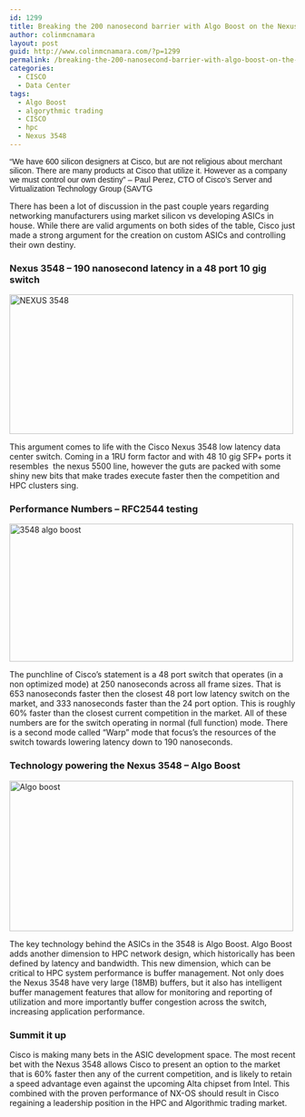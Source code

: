 ```yaml
---
id: 1299
title: Breaking the 200 nanosecond barrier with Algo Boost on the Nexus 3548
author: colinmcnamara
layout: post
guid: http://www.colinmcnamara.com/?p=1299
permalink: /breaking-the-200-nanosecond-barrier-with-algo-boost-on-the-nexus-3548/
categories:
  - CISCO
  - Data Center
tags:
  - Algo Boost
  - algorythmic trading
  - CISCO
  - hpc
  - Nexus 3548
---
```

<!--?xml version="1.0" encoding="UTF-8" standalone="no"?-->

<span style="font-family: Arial;">&#8220;We have 600 silicon designers at Cisco, but are not religious about merchant silicon. There are many products at Cisco that utilize it. However as a company we must control our own destiny&#8221; &#8211; <span style="font-family: Arial;">Paul Perez, CTO of Cisco&#8217;s Server and Virtualization Technology Group (SAVTG</span></span>

There has been a lot of discussion in the past couple years regarding networking manufacturers using market silicon vs developing ASICs in house. While there are valid arguments on both sides of the table, Cisco just made a strong argument for the creation on custom ASICs and controlling their own destiny.

### Nexus 3548 &#8211; 190 nanosecond latency in a 48 port 10 gig switch

<img title="NEXUS 3548.jpg" src="http://www.colinmcnamara.com/wp-content/uploads/2012/09/NEXUS-35481.jpg" alt="NEXUS 3548" width="500" height="246" border="0" />

This argument comes to life with the Cisco Nexus 3548 low latency data center switch. Coming in a 1RU form factor and with 48 10 gig SFP+ ports it resembles  the nexus 5500 line, however the guts are packed with some shiny new bits that make trades execute faster then the competition and HPC clusters sing.

### **Performance Numbers &#8211; RFC2544 testing**

<img title="3548-algo-boost.jpg" src="http://www.colinmcnamara.com/wp-content/uploads/2012/09/3548-algo-boost1.jpg" alt="3548 algo boost" width="500" height="243" border="0" />

The punchline of Cisco&#8217;s statement is a 48 port switch that operates (in a non optimized mode) at 250 nanoseconds across all frame sizes. That is 653 nanoseconds faster then the closest 48 port low latency switch on the market, and 333 nanoseconds faster than the 24 port option. This is roughly 60% faster than the closest current competition in the market. All of these numbers are for the switch operating in normal (full function) mode. There is a second mode called &#8220;Warp&#8221; mode that focus&#8217;s the resources of the switch towards lowering latency down to 190 nanoseconds.

### Technology powering the Nexus 3548 &#8211; Algo Boost

<img title="algo-boost.jpg" src="http://www.colinmcnamara.com/wp-content/uploads/2012/09/algo-boost1.jpg" alt="Algo boost" width="500" height="265" border="0" />

The key technology behind the ASICs in the 3548 is Algo Boost. Algo Boost adds another dimension to HPC network design, which historically has been defined by latency and bandwidth. This new dimension, which can be critical to HPC system performance is buffer management. Not only does the Nexus 3548 have very large (18MB) buffers, but it also has intelligent buffer management features that allow for monitoring and reporting of utilization and more importantly buffer congestion across the switch, increasing application performance.

### **Summit it up**

Cisco is making many bets in the ASIC development space. The most recent bet with the Nexus 3548 allows Cisco to present an option to the market that is 60% faster then any of the current competition, and is likely to retain a speed advantage even against the upcoming Alta chipset from Intel. This combined with the proven performance of NX-OS should result in Cisco regaining a leadership position in the HPC and Algorithmic trading market.